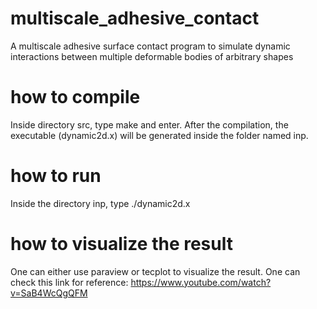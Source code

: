 # multiscale_adhesive_contact
A multiscale adhesive surface contact program to simulate dynamic interactions between multiple deformable bodies of arbitrary shapes

# how to compile
Inside directory src, type make and enter. After the compilation, the executable (dynamic2d.x) will be generated inside the folder named inp. 

# how to run
Inside the directory inp, type ./dynamic2d.x

# how to visualize the result
One can either use paraview or tecplot to visualize the result. One can check this link for reference: https://www.youtube.com/watch?v=SaB4WcQgQFM
